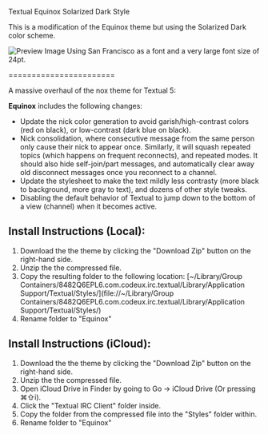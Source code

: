 Textual Equinox Solarized Dark Style

This is a modification of the Equinox theme but using the Solarized Dark color scheme.

![Preview Image](http://i.imgur.com/HL85Fd5.png)
Using San Francisco as a font and a very large font size of 24pt.

=======================

A massive overhaul of the nox theme for Textual 5:

**Equinox** includes the following changes:
* Update the nick color generation to avoid garish/high-contrast colors (red on black), or low-contrast (dark blue on black).
* Nick consolidation, where consecutive message from the same person only cause their nick to appear once. Similarly, it will squash repeated topics (which happens on frequent reconnects), and repeated modes. It should also hide self-join/part messages, and automatically clear away old disconnect messages once you reconnect to a channel.
* Update the stylesheet to make the text mildly less contrasty (more black to background, more gray to text), and dozens of other style tweaks.
* Disabling the default behavior of Textual to jump down to the bottom of a view (channel) when it becomes active.

## Install Instructions (Local):
1. Download the the theme by clicking the "Download Zip" button on the right-hand side.
2. Unzip the the compressed file.
3. Copy the resulting folder to the following location: [~/Library/Group Containers/8482Q6EPL6.com.codeux.irc.textual/Library/Application Support/Textual/Styles/](file://~/Library/Group Containers/8482Q6EPL6.com.codeux.irc.textual/Library/Application Support/Textual/Styles/)
4. Rename folder to "Equinox"

## Install Instructions (iCloud):
1. Download the the theme by clicking the "Download Zip" button on the right-hand side.
2. Unzip the the compressed file.
3. Open iCloud Drive in Finder by going to Go -> iCloud Drive (Or pressing ⌘⇧i).
4. Click the "Textual IRC Client" folder inside.
5. Copy the folder from the compressed file into the "Styles" folder within.
6. Rename folder to "Equinox"

